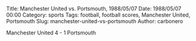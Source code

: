 Title: Manchester United vs. Portsmouth, 1988/05/07
Date: 1988/05/07 00:00
Category: sports
Tags: football, football scores, Manchester United, Portsmouth
Slug: manchester-united-vs-portsmouth
Author: carbonero


Manchester United 4 - 1 Portsmouth
